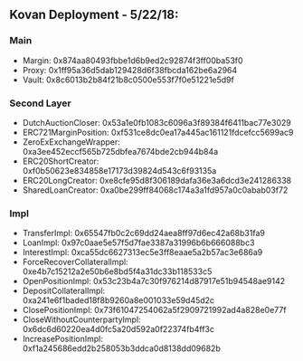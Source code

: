 ## Kovan Deployment - 5/22/18:

### Main
- Margin:                          0x874aa80493fbbe1d6b9ed2c92874f3ff00ba53f0
- Proxy:                           0x1ff95a36d5dab129428d6f38fbcda162be6a2964
- Vault:                           0x8c6013b2b84f21b8c0500e553f7f0e51221e5d9f

### Second Layer
- DutchAuctionCloser:              0x53a1e0fb1083c6096a3f89384f6411bac77e3029
- ERC721MarginPosition:            0xf531ce8dc0ea17a445ac161121fdcefcc5699ac9
- ZeroExExchangeWrapper:           0xa3ee452eccf565b725dbfea7674bde2cb944b84a
- ERC20ShortCreator:               0xf0b50623e834858e17173d39824d543c6f93135a
- ERC20LongCreator:                0xe8cfe95d8f306189dafa36e3a6dcd3e241286338
- SharedLoanCreator:               0xa0be299ff84068c174a3a1fd957a0c0abab03f72

### Impl
- TransferImpl:                    0x65547fb0c2c69dd24aea8ff97d6ec42a68b31fa9
- LoanImpl:                        0x97c0aae5e57f5d7fae3387a31996b6b666088bc3
- InterestImpl:                    0xca55dc6627313ec5e3ff8eaae5a2b57ac3e686a9
- ForceRecoverCollateralImpl:      0xe4b7c15212a2e50b6e8bd5f4a31dc33b118533c5
- OpenPositionImpl:                0x53c23b4a7c30f976214d87917e51b94548ae9142
- DepositCollateralImpl:           0xa241e6f1baded18f8b9260a8e001033e59d45d2c
- ClosePositionImpl:               0x73f61047254062a5f2909721992ad4a828e0e77f
- CloseWithoutCounterpartyImpl:    0x6dc6d60220ea4d0fc5a20d592a0f22374fb4ff3c
- IncreasePositionImpl:            0xf1a245686edd2b258053b3ddca0d8138dd09682b
